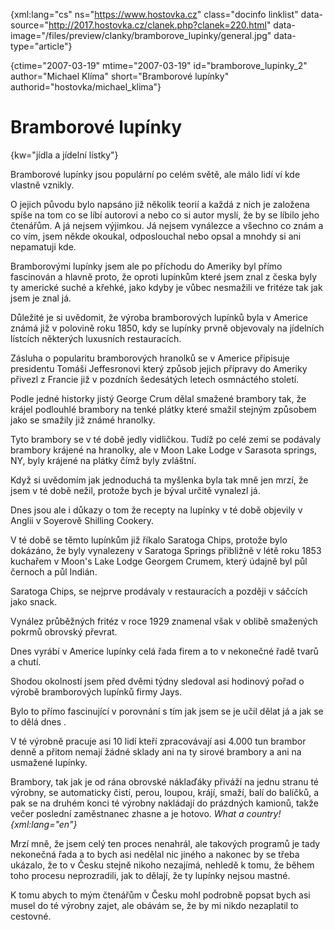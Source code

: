 
{xml:lang="cs" ns="https://www.hostovka.cz" class="docinfo linklist" data-source="http://2017.hostovka.cz/clanek.php?clanek=220.html" data-image="/files/preview/clanky/bramborove_lupinky/general.jpg" data-type="article"}

{ctime="2007-03-19" mtime="2007-03-19" id="bramborove\_lupinky\_2" author="Michael Klíma" short="Bramborové lupínky" authorid="hostovka/michael_klima"}

# Bramborové lupínky

<!-- generated attribute kw by user_udpatekw.sh on 2020-02-28, do not edit -->

{kw="jídla a jídelní lístky"}

Bramborové lupínky jsou populární po celém světě, ale málo lidí ví kde vlastně vznikly.

O jejich původu bylo napsáno již několik teorií a každá z nich je založena spíše na tom co se líbí autorovi a nebo co si autor myslí, že by se líbilo jeho čtenářům. A já nejsem výjimkou. Já nejsem vynálezce a všechno co znám a co vím, jsem někde okoukal, odposlouchal nebo opsal a mnohdy si ani nepamatuji kde.

Bramborovými lupínky jsem ale po příchodu do Ameriky byl přímo fascinován a hlavně proto, že oproti lupínkům které jsem znal z česka byly ty americké suché a křehké, jako kdyby je vůbec nesmažili ve fritéze tak jak jsem je znal já.

Důležité je si uvědomit, že výroba bramborových lupínků byla v Americe známá již v polovině roku 1850, kdy se lupínky prvně objevovaly na jídelních lístcích některých luxusních restauracích.

Zásluha o popularitu bramborových hranolků se v Americe připisuje presidentu Tomáši Jeffesronovi který způsob jejich přípravy do Ameriky přivezl z Francie již v pozdních šedesátých letech osmnáctého století.

Podle jedné historky jistý George Crum dělal smažené brambory tak, že krájel podlouhlé brambory na tenké plátky které smažil stejným způsobem jako se smažily již známé hranolky.

Tyto brambory se v té době jedly vidličkou. Tudíž po celé zemi se podávaly brambory krájené na hranolky, ale v Moon Lake Lodge v Sarasota springs, NY, byly krájené na plátky čímž byly zvláštní.

Když si uvědomím jak jednoduchá ta myšlenka byla tak mně jen mrzí, že jsem v té době nežil, protože bych je býval určitě vynalezl já.

Dnes jsou ale i důkazy o tom že recepty na lupínky v té době objevily v Anglii v Soyerově Shilling Cookery.

V té době se těmto lupínkům již říkalo Saratoga Chips, protože bylo dokázáno, že byly vynalezeny v Saratoga Springs přibližně v létě roku 1853 kuchařem v Moon's Lake Lodge Georgem Crumem, který údajně byl půl černoch a půl Indián.

Saratoga Chips, se nejprve prodávaly v restauracích a později v sáčcích jako snack.

Vynález průběžných fritéz v roce 1929 znamenal však v oblibě smažených pokrmů obrovský převrat.

Dnes vyrábí v Americe lupínky celá řada firem a to v nekonečné řadě tvarů a chutí.

Shodou okolností jsem před dvěmi týdny sledoval asi hodinový pořad o výrobě bramborových lupínků firmy Jays.

Bylo to přímo fascinující v porovnání s tím jak jsem se je učil dělat já a jak se to dělá dnes .

V té výrobně pracuje asi 10 lidí kteří zpracovávají asi 4.000 tun brambor denně a přitom nemají žádné sklady ani na ty sirové brambory a ani na usmažené lupínky.

Brambory, tak jak je od rána obrovské náklaďáky přiváží na jednu stranu té výrobny, se automaticky čistí, perou, loupou, krájí, smaží, balí do balíčků, a pak se na druhém konci té výrobny nakládají do prázdných kamionů, takže večer poslední zaměstnanec zhasne a je hotovo. _What a country! {xml:lang="en"}_

Mrzí mně, že jsem celý ten proces nenahrál, ale takových programů je tady nekonečná řada a to bych asi nedělal nic jiného a nakonec by se třeba ukázalo, že to v Česku stejně nikoho nezajímá, nehledě k tomu, že během toho procesu neprozradili, jak to dělají, že ty lupínky nejsou mastné.

K tomu abych to mým čtenářům v Česku mohl podrobně popsat bych asi musel do té výrobny zajet, ale obávám se, že by mi nikdo nezaplatil to cestovné.

